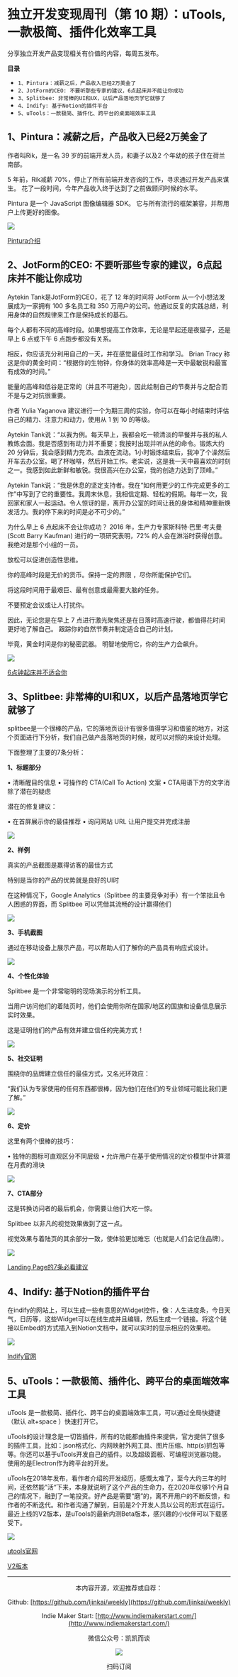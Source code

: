 # 独立开发变现周刊（第 10 期）：uTools, 一款极简、插件化效率工具

分享独立开发产品变现相关有价值的内容，每周五发布。

**目录**

- `1、Pintura：减薪之后，产品收入已经2万美金了`
- `2、JotForm的CEO: 不要听那些专家的建议，6点起床并不能让你成功`
- `3、Splitbee: 非常棒的UI和UX，以后产品落地页学它就够了`
- `4、Indify: 基于Notion的插件平台`
- `5、uTools：一款极简、插件化、跨平台的桌面端效率工具`

## 1、Pintura：减薪之后，产品收入已经2万美金了

作者叫Rik，是一名 39 岁的前端开发人员，和妻子以及2 个年幼的孩子住在荷兰南部。

5 年前，Rik减薪 70%，停止了所有前端开发咨询的工作，寻求通过开发产品来谋生。 花了一段时间，今年产品收入终于达到了之前做顾问时候的水平。

Pintura 是一个 JavaScript 图像编辑器 SDK。 它与所有流行的框架兼容，并帮用户上传更好的图像。 

![](http://qiniu.gafata.com/2021-07-08-2021070801.png?imageView2/2/w/600)

[Pintura介绍](https://www.indiehackers.com/post/i-bootstrapped-a-javascript-image-editor-to-20k-mrr-ama-549b24b9f2)

## 2、JotForm的CEO: 不要听那些专家的建议，6点起床并不能让你成功

Aytekin Tank是JotForm的CEO，花了 12 年的时间将 JotForm 从一个小想法发展成为一家拥有 100 多名员工和 350 万用户的公司。他通过反复的实践总结，利用身体的自然规律来工作是保持成长的基石。

每个人都有不同的高峰时段。如果想提高工作效率，无论是早起还是夜猫子，还是早上 6 点或下午 6 点跑步都没有关系。

相反，你应该充分利用自己的一天，并在感觉最佳时工作和学习。 Brian Tracy 称这是你的黄金时间：“根据你的生物钟，你身体的效率高峰是一天中最敏锐和最富有成效的时间。”

能量的高峰和低谷是正常的（并且不可避免），因此绘制自己的节奏并与之配合而不是与之对抗很重要。

作者 Yulia Yaganova 建议进行一个为期三周的实验，你可以在每小时结束时评估自己的精力、注意力和动力，使用从 1 到 10 的等级。

Aytekin Tank说：“以我为例。每天早上，我都会吃一顿清淡的早餐并与我的私人教练会面。我是否感到有动力并不重要；我按时出现并听从他的命令。锻炼大约 20 分钟后，我会感到精力充沛。血液在流动。1小时锻炼结束后，我冲了个澡然后开车去办公室。喝了杯咖啡，然后开始工作。老实说，这是我一天中最喜欢的时刻之一。我感到如此新鲜和敏锐。我很高兴在办公室，我的创造力达到了顶峰。”

Aytekin Tank说：“我是休息的坚定支持者。我在“如何用更少的工作完成更多的工作”中写到了它的重要性。我周末休息，我相信定期、轻松的假期。每年一次，我回家和家人一起运动。令人惊讶的是，离开办公室的时间让我的身体和精神重新焕发活力。我的停下来的时间是必不可少的。”

为什么早上 6 点起床不会让你成功？
2016 年，生产力专家斯科特·巴里·考夫曼 (Scott Barry Kaufman) 进行的一项研究表明，72% 的人会在淋浴时获得创意。我绝对是那个小组的一员。

放松可以促进创造性思维。

你的高峰时段是无价的货币。保持一定的界限 ，尽你所能保护它们。

将这段时间用于最艰巨、最有创意或最需要大脑的任务。

不要预定会议或让人打扰你。

因此，无论您是在早上 7 点进行激光聚焦还是在日落时高速行驶，都值得花时间更好地了解自己。 跟踪你的自然节奏并制定适合自己的计划。

毕竟，黄金时间是你的秘密武器。 明智地使用它，你的生产力会飙升。

![](http://qiniu.gafata.com/2021-07-08-2021070802.png?imageView2/2/w/600)

[6点钟起床并不适合你](https://www.jotform.com/blog/productivity-with-waking-up/)

## 3、Splitbee: 非常棒的UI和UX，以后产品落地页学它就够了

splitbee是一个很棒的产品，它的落地页设计有很多值得学习和借鉴的地方，对这个页面进行下分析，我们自己做产品落地页的时候，就可以对照的来设计处理。

下面整理了主要的7条分析：

**1、标题部分**

• 清晰醒目的信息
• 可操作的 CTA(Call To Action) 文案
• CTA用语下方的文字消除了潜在的疑虑

潜在的修复建议：

• 在首屏展示你的最佳推荐
• 询问网站 URL 让用户提交并完成注册

![](http://qiniu.gafata.com/2021-07-08-2021070803.png?imageView2/2/w/600)

**2、样例**

真实的产品截图是赢得访客的最佳方式

特别是当你的产品的优势就是良好的UI时

在这种情况下，Google Analytics（Splitbee 的主要竞争对手）有一个笨拙且令人困惑的界面，而 Splitbee 可以凭借其流畅的设计赢得他们

![](http://qiniu.gafata.com/2021-07-08-2021070804.png?imageView2/2/w/600)

**3、手机截图**

通过在移动设备上展示产品，可以帮助人们了解你的产品具有响应式设计。

![](http://qiniu.gafata.com/2021-07-08-2021070805.png?imageView2/2/w/600)

**4、个性化体验**

Splitbee 是一个非常聪明的现场演示的分析工具。

当用户访问他们的着陆页时，他们会使用你所在国家/地区的国旗和设备信息展示实时效果。

这是证明他们的产品有效并建立信任的完美方式！

![](http://qiniu.gafata.com/2021-07-08-2021070806.png?imageView2/2/w/600)

**5、社交证明**

围绕你的品牌建立信任的最佳方式，又名光环效应：

“我们认为专家使用的任何东西都很棒，因为他们在他们的专业领域可能比我们更了解。”

![](http://qiniu.gafata.com/2021-07-08-2021070807.png?imageView2/2/w/600)

**6、定价**

这里有两个很棒的技巧：

• 独特的图标可直观区分不同层级
• 允许用户在基于使用情况的定价模型中计算潜在月费的滑块

![](http://qiniu.gafata.com/2021-07-08-2021070808.png?imageView2/2/w/600)

**7、CTA部分**

这是转换访问者的最后机会，你需要让他们大吃一惊。

Splitbee 以非凡的视觉效果做到了这一点。

视觉效果与着陆页的其余部分一致，使体验更加难忘（也就是人们会记住品牌）。

![](http://qiniu.gafata.com/2021-07-08-2021070809.png?imageView2/2/w/600)

[Landing Page的7条必看建议](https://twitter.com/d__raptis/status/1410984898979061762)

## 4、Indify: 基于Notion的插件平台

在indify的网站上，可以生成一些有意思的Widget控件，像：人生进度条，今日天气，日历等，这些Widget可以在线生成并且编辑，然后生成一个链接。将这个链接以Embed的方式插入到Notion文档中，就可以实时的显示相应的效果啦。

![](http://qiniu.gafata.com/2021-07-08-2021070810.png?imageView2/2/w/600)

[Indify官网](https://indify.co/)

## 5、uTools：一款极简、插件化、跨平台的桌面端效率工具

uTools 是一款极简、插件化、跨平台的桌面端效率工具，可以通过全局快捷键（默认 alt+space ）快速打开它。

uTools的设计理念是一切皆插件，所有的功能都由插件来提供，官方提供了很多的插件工具，比如：json格式化、内网映射外网工具、图片压缩、http(s)抓包等等。你还可以基于uTools开发自己的插件。以及超级面板、可编程浏览器功能。使用的是Electron作为跨平台的开发。

uTools在2018年发布，看作者介绍的开发经历，感慨太难了，至今大约三年的时间，还依然能”活“下来，本身就说明了这个产品的生命力，在2020年仅够1个月自己的情况下，融到了一笔投资。好产品是需要“磨”的，离不开用户的不断反馈，和作者的不断迭代。和作者沟通了解到，目前是2个开发人员以公司的形式在运行。最近上线的V2版本，是uTools的最新内测Beta版本，感兴趣的小伙伴可以下载感受下。

![](http://qiniu.gafata.com/2021-07-08-2021070811.png?imageView2/2/w/600)

[utools官网](https://u.tools/)

[V2版本](https://v2.u.tools/)

---
<center>
本内容开源，欢迎推荐或自荐：

Github: [https://github.com/ljinkai/weekly](https://github.com/ljinkai/weekly)


Indie Maker Start: [http://www.indiemakerstart.com/](http://www.indiemakerstart.com/)

微信公众号：凯凯而谈


![](http://qiniu.gafata.com/2019-03-17-web-bear.jpg?imageView2/2/w/200)

扫码订阅
</center>